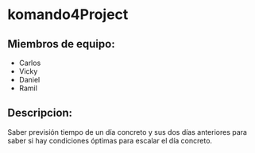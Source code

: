 # komando4Project
## Miembros de equipo:
- Carlos
- Vicky
- Daniel
- Ramil
## Descripcion:
Saber previsión tiempo de un día 
concreto y sus dos días anteriores
para saber si hay condiciones óptimas para 
escalar el día concreto.
